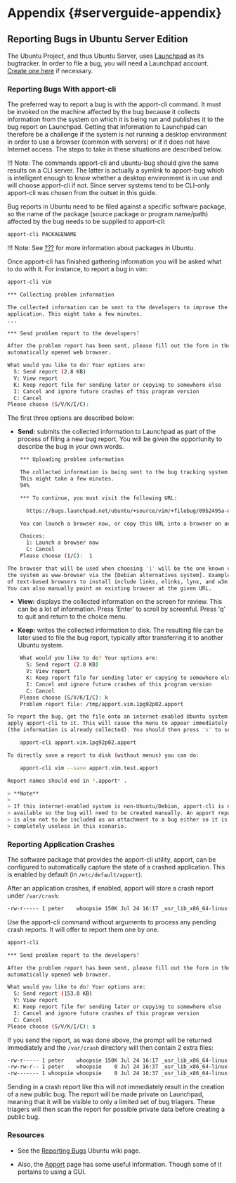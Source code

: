 # Appendix {#serverguide-appendix}

## Reporting Bugs in Ubuntu Server Edition 
The Ubuntu Project, and thus Ubuntu Server, uses [Launchpad] as its
bugtracker. In order to file a bug, you will need a Launchpad account. [Create
one here] if necessary.

### Reporting Bugs With apport-cli 
The preferred way to report a bug is with the apport-cli command. It must be
invoked on the machine affected by the bug because it collects information
from the system on which it is being run and publishes it to the bug report on
Launchpad. Getting that information to Launchpad can therefore be a challenge
if the system is not running a desktop environment in order to use a browser
(common with servers) or if it does not have Internet access. The steps to
take in these situations are described below.

!!! Note: The commands apport-cli and ubuntu-bug should give the same results on a CLI
server. The latter is actually a symlink to apport-bug which is intelligent
enough to know whether a desktop environment is in use and will choose
apport-cli if not. Since server systems tend to be CLI-only apport-cli was
chosen from the outset in this guide.

Bug reports in Ubuntu need to be filed against a specific software package, so
the name of the package (source package or program name/path) affected by the
bug needs to be supplied to apport-cli:

```bash
apport-cli PACKAGENAME
```

!!! Note: See [???] for more information about packages in Ubuntu.

Once apport-cli has finished gathering information you will be asked what to
do with it. For instance, to report a bug in vim:

```bash
apport-cli vim
```

```bash
*** Collecting problem information
```

```bash
The collected information can be sent to the developers to improve the
application. This might take a few minutes.
...
```

```bash
*** Send problem report to the developers?
```

```bash
After the problem report has been sent, please fill out the form in the
automatically opened web browser.
```

```bash
What would you like to do? Your options are:
  S: Send report (2.8 KB)
  V: View report
  K: Keep report file for sending later or copying to somewhere else
  I: Cancel and ignore future crashes of this program version
  C: Cancel
Please choose (S/V/K/I/C):
```

The first three options are described below:

-   **Send:** submits the collected information to Launchpad as part of the
    process of filing a new bug report. You will be given the opportunity to
    describe the bug in your own words.


```bash
    *** Uploading problem information
```

```bash
    The collected information is being sent to the bug tracking system.
    This might take a few minutes.
    94%
```

```bash
    *** To continue, you must visit the following URL:
```

```bash
      https://bugs.launchpad.net/ubuntu/+source/vim/+filebug/09b2495a-e2ab-11e3-879b-68b5996a96c8?
```

```bash
    You can launch a browser now, or copy this URL into a browser on another computer.
```


```bash
    Choices:
      1: Launch a browser now
      C: Cancel
    Please choose (1/C):  1
```

```bash
The browser that will be used when choosing '1' will be the one known on
the system as www-browser via the [Debian alternatives system]. Examples
of text-based browsers to install include links, elinks, lynx, and w3m.
You can also manually point an existing browser at the given URL.
```

-   **View:** displays the collected information on the screen for review.
    This can be a lot of information. Press 'Enter' to scroll by screenful.
    Press 'q' to quit and return to the choice menu.

-   **Keep:** writes the collected information to disk. The resulting file can
    be later used to file the bug report, typically after transferring it to
    another Ubuntu system.

```bash
    What would you like to do? Your options are:
      S: Send report (2.8 KB)
      V: View report
      K: Keep report file for sending later or copying to somewhere else
      I: Cancel and ignore future crashes of this program version
      C: Cancel
    Please choose (S/V/K/I/C): k
    Problem report file: /tmp/apport.vim.1pg92p02.apport
```

```bash
To report the bug, get the file onto an internet-enabled Ubuntu system and
apply apport-cli to it. This will cause the menu to appear immediately
(the information is already collected). You should then press 's' to send:
```

```bash
    apport-cli apport.vim.1pg92p02.apport
```

```bash
To directly save a report to disk (without menus) you can do:
```

```bash
    apport-cli vim --save apport.vim.test.apport
```

```bash
Report names should end in *.apport* .
```

```bash
> **Note**
>
> If this internet-enabled system is non-Ubuntu/Debian, apport-cli is not
> available so the bug will need to be created manually. An apport report
> is also not to be included as an attachment to a bug either so it is
> completely useless in this scenario.
```

### Reporting Application Crashes 
The software package that provides the apport-cli utility, apport, can be
configured to automatically capture the state of a crashed application. This
is enabled by default (in `/etc/default/apport`).

After an application crashes, if enabled, apport will store a crash report
under `/var/crash`:

```bash
-rw-r----- 1 peter    whoopsie 150K Jul 24 16:17 _usr_lib_x86_64-linux-gnu_libmenu-cache2_libexec_menu-cached.1000.crash
```

Use the apport-cli command without arguments to process any pending crash
reports. It will offer to report them one by one.

```bash
apport-cli
```

```bash
*** Send problem report to the developers?
```

```bash
After the problem report has been sent, please fill out the form in the
automatically opened web browser.
```

```bash
What would you like to do? Your options are:
  S: Send report (153.0 KB)
  V: View report
  K: Keep report file for sending later or copying to somewhere else
  I: Cancel and ignore future crashes of this program version
  C: Cancel
Please choose (S/V/K/I/C): s
```

If you send the report, as was done above, the prompt will be returned
immediately and the `/var/crash` directory will then contain 2 extra files:

```bash
-rw-r----- 1 peter    whoopsie 150K Jul 24 16:17 _usr_lib_x86_64-linux-gnu_libmenu-cache2_libexec_menu-cached.1000.crash
-rw-rw-r-- 1 peter    whoopsie    0 Jul 24 16:37 _usr_lib_x86_64-linux-gnu_libmenu-cache2_libexec_menu-cached.1000.upload
-rw------- 1 whoopsie whoopsie    0 Jul 24 16:37 _usr_lib_x86_64-linux-gnu_libmenu-cache2_libexec_menu-cached.1000.uploaded
```

Sending in a crash report like this will not immediately result in the
creation of a new public bug. The report will be made private on Launchpad,
meaning that it will be visible to only a limited set of bug triagers. These
triagers will then scan the report for possible private data before creating a
public bug.

### Resources 
-   See the [Reporting Bugs] Ubuntu wiki page.

-   Also, the [Apport] page has some useful information. Though some of it
    pertains to using a GUI.

  [Launchpad]: https://launchpad.net/
  [Create one here]: https://help.launchpad.net/YourAccount/NewAccount
  [???]: #package-management
  [Debian alternatives system]: http://manpages.ubuntu.com/manpages/en/man8/update-alternatives.8.html
  [Reporting Bugs]: https://help.ubuntu.com/community/ReportingBugs
  [Apport]: https://wiki.ubuntu.com/Apport
